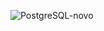 ![PostgreSQL-novo](https://github.com/user-attachments/assets/66317cb0-c361-48ed-8791-ee4d31b831a7)
